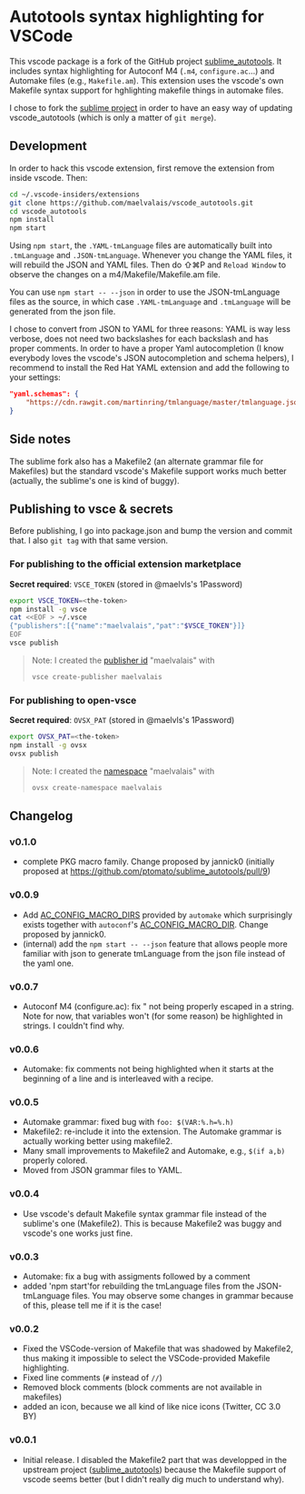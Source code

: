 # Autotools syntax highlighting for VSCode

This vscode package is a fork of the GitHub project [sublime_autotools]. It
includes syntax highlighting for Autoconf M4 (`.m4`, `configure.ac`...) and
Automake files (e.g., `Makefile.am`). This extension uses the vscode's own
Makefile syntax support for hghlighting makefile things in automake files.

I chose to fork the [sublime project][sublime_autotools] in order to have
an easy way of updating vscode_autotools (which is only a matter of `git merge`).

## Development

In order to hack this vscode extension, first remove the extension from
inside vscode. Then:

```sh
cd ~/.vscode-insiders/extensions
git clone https://github.com/maelvalais/vscode_autotools.git
cd vscode_autotools
npm install
npm start
```

Using `npm start`, the `.YAML-tmLanguage` files are automatically built
into `.tmLanguage` and `.JSON-tmLanguage`. Whenever you change the YAML
files, it will rebuild the JSON and YAML files. Then do ⇧⌘P and `Reload Window` to observe the changes on a m4/Makefile/Makefile.am file.

You can use `npm start -- --json` in order to use the JSON-tmLanguage files
as the source, in which case `.YAML-tmLanguage` and `.tmLanguage` will be
generated from the json file.

I chose to convert from JSON to YAML for three reasons: YAML is way less
verbose, does not need two backslashes for each backslash and has proper
comments. In order to have a proper Yaml autocompletion (I know everybody
loves the vscode's JSON autocompletion and schema helpers), I recommend to
install the Red Hat YAML extension and add the following to your settings:

```json
"yaml.schemas": {
    "https://cdn.rawgit.com/martinring/tmlanguage/master/tmlanguage.json": "*.YAML-tmLanguage"
}
```

## Side notes

The sublime fork also has a Makefile2 (an alternate grammar file for Makefiles)
but the standard vscode's Makefile support works much better (actually,
the sublime's one is kind of buggy).

## Publishing to vsce & secrets

Before publishing, I go into package.json and bump the version and commit
that. I also `git tag` with that same version.

### For publishing to the official extension marketplace

**Secret required**: `VSCE_TOKEN` (stored in @maelvls's 1Password)

```sh
export VSCE_TOKEN=<the-token>
npm install -g vsce
cat <<EOF > ~/.vsce
{"publishers":[{"name":"maelvalais","pat":"$VSCE_TOKEN"}]}
EOF
vsce publish
```

> Note: I created the [publisher id](https://code.visualstudio.com/api/working-with-extensions/publishing-extension) "maelvalais" with
>
> ```sh
> vsce create-publisher maelvalais
> ```

### For publishing to open-vsce

**Secret required**: `OVSX_PAT` (stored in @maelvls's 1Password)

```sh
export OVSX_PAT=<the-token>
npm install -g ovsx
ovsx publish
```

> Note: I created the [namespace](https://open-vsx.org/user-settings/namespaces) "maelvalais" with
>
> ```sh
> ovsx create-namespace maelvalais
> ```

## Changelog

### v0.1.0

- complete PKG macro family. Change proposed by jannick0 (initially
  proposed at <https://github.com/ptomato/sublime_autotools/pull/9>)

### v0.0.9

- Add [AC_CONFIG_MACRO_DIRS] provided by `automake` which surprisingly
  exists together with `autoconf`'s [AC_CONFIG_MACRO_DIR]. Change proposed
  by jannick0.
- (internal) add the `npm start -- --json` feature that allows people more
  familiar with json to generate tmLanguage from the json file instead of
  the yaml one.

[ac_config_macro_dirs]: https://www.gnu.org/software/automake/manual/html_node/Local-Macros.html
[ac_config_macro_dir]: https://www.gnu.org/savannah-checkouts/gnu/autoconf/manual/autoconf-2.69/html_node/Input.html#Input.

### v0.0.7

- Autoconf M4 (configure.ac): fix \" not being properly escaped in a string.
  Note for now, that variables won't (for some reason) be highlighted in
  strings. I couldn't find why.

### v0.0.6

- Automake: fix comments not being highlighted when it starts at the beginning
  of a line and is interleaved with a recipe.

### v0.0.5

- Automake grammar: fixed bug with `foo: $(VAR:%.h=%.h)`
- Makefile2: re-include it into the extension. The Automake grammar is actually
  working better using makefile2.
- Many small improvements to Makefile2 and Automake, e.g., `$(if a,b)`
  properly colored.
- Moved from JSON grammar files to YAML.

### v0.0.4

- Use vscode's default Makefile syntax grammar file instead of the sublime's
  one (Makefile2). This is because Makefile2 was buggy and vscode's one works
  just fine.

### v0.0.3

- Automake: fix a bug with assigments followed by a comment
- added 'npm start'for rebuilding the tmLanguage files from the JSON-tmLanguage
  files. You may observe some changes in grammar because of this, please tell
  me if it is the case!

### v0.0.2

- Fixed the VSCode-version of Makefile that was shadowed by Makefile2, thus
  making it impossible to select the VSCode-provided Makefile highlighting.
- Fixed line comments (`#` instead of `//`)
- Removed block comments (block comments are not available in makefiles)
- added an icon, because we all kind of like nice icons (Twitter, CC 3.0 BY)

### v0.0.1

- Initial release. I disabled the Makefile2 part that was developped in
  the upstream project ([sublime_autotools]) because the Makefile support of
  vscode seems better (but I didn't really dig much to understand why).

[sublime_autotools]: https://github.com/ptomato/sublime_autotools

